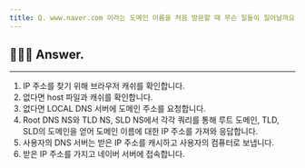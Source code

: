 ```yaml
---
title: Q. www.naver.com 이라는 도메인 이름을 처음 방문할 때 무슨 일들이 일어날까요?
---
```


## 🧑🏻‍💻 Answer.
---

1. IP 주소를 찾기 위해 브라우저 캐쉬를 확인합니다.
2. 없다면 host 파일과 캐쉬를 확인합니다.
3. 없다면 LOCAL DNS 서버에 도메인 주소를 요청합니다.
4. Root DNS NS와 TLD NS, SLD NS에서 각각 쿼리를 통해 루트 도메인, TLD, SLD의 도메인을 얻어 도메인 이름에 대한 IP 주소를 가져와 응답합니다.
5. 사용자의 DNS 서버는 받은 IP 주소를 캐시하고 사용자의 컴퓨터로 보냅니다.
6. 받은 IP 주소를 가지고 네이버 서버에 접속합니다.
